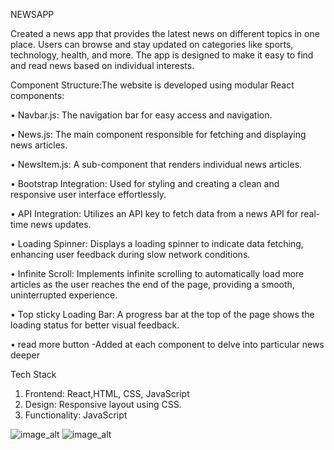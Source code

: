 NEWSAPP

Created a news app that provides the latest news on different topics in one place. Users can browse and stay updated on categories like sports, technology, health, and more. The app is designed to make it easy to find and read news based on individual interests.


Component Structure:The website is developed using modular React components:

•	Navbar.js: The navigation bar for easy access and navigation.

•	News.js: The main component responsible for fetching and displaying news articles.

•	NewsItem.js: A sub-component that renders individual news articles.

•	Bootstrap Integration: Used for styling and creating a clean and responsive user interface effortlessly.

•	API Integration: Utilizes an API key to fetch data from a news API for real-time news updates.

•	Loading Spinner: Displays a loading spinner to indicate data fetching, enhancing user feedback during slow network conditions.

•	Infinite Scroll: Implements infinite scrolling to automatically load more articles as the user reaches the end of the page, providing a smooth, uninterrupted experience.

•	Top sticky Loading Bar: A progress bar at the top of the page shows the loading status for better visual feedback.

•	read more button -Added at each component to delve into particular news deeper

Tech Stack

1. Frontend: React,HTML, CSS, JavaScript
2. Design: Responsive layout using CSS.
3. Functionality: JavaScript 

![image_alt](https://github.com/SuhaniBharti/newsapp/blob/0e19d80848e3fe62779061e567ef183f602c45a3/news.jpg)
![image_alt](https://github.com/SuhaniBharti/newsapp/blob/546ed6e9e90dc8aee94823c1853e0668ad1ce6db/news2.jpg)
